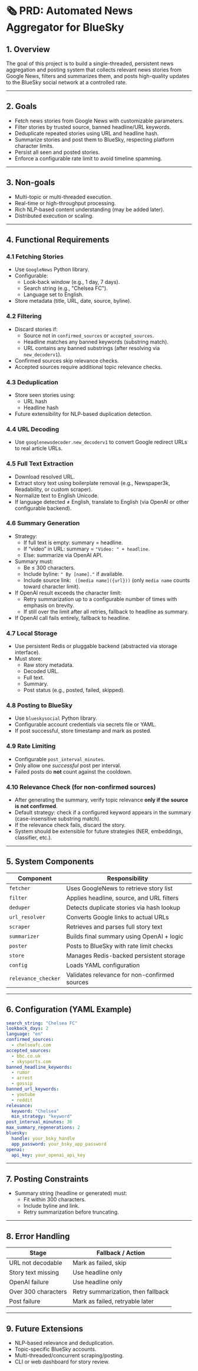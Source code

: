 # 🗞️ PRD: Automated News Aggregator for BlueSky

## 1. **Overview**
The goal of this project is to build a single-threaded, persistent news aggregation and posting system that collects relevant news stories from Google News, filters and summarizes them, and posts high-quality updates to the BlueSky social network at a controlled rate.

---

## 2. **Goals**
- Fetch news stories from Google News with customizable parameters.
- Filter stories by trusted source, banned headline/URL keywords.
- Deduplicate repeated stories using URL and headline hash.
- Summarize stories and post them to BlueSky, respecting platform character limits.
- Persist all seen and posted stories.
- Enforce a configurable rate limit to avoid timeline spamming.

---

## 3. **Non-goals**
- Multi-topic or multi-threaded execution.
- Real-time or high-throughput processing.
- Rich NLP-based content understanding (may be added later).
- Distributed execution or scaling.

---

## 4. **Functional Requirements**

### 4.1 Fetching Stories
- Use `GoogleNews` Python library.
- Configurable:
  - Look-back window (e.g., 1 day, 7 days).
  - Search string (e.g., "Chelsea FC").
  - Language set to English.
- Store metadata (title, URL, date, source, byline).

### 4.2 Filtering
- Discard stories if:
  - Source not in `confirmed_sources` or `accepted_sources`.
  - Headline matches any banned keywords (substring match).
  - URL contains any banned substrings (after resolving via `new_decoderv1`).
- Confirmed sources skip relevance checks.
- Accepted sources require additional topic relevance checks.

### 4.3 Deduplication
- Store seen stories using:
  - URL hash
  - Headline hash
- Future extensibility for NLP-based duplication detection.

### 4.4 URL Decoding
- Use `googlenewsdecoder.new_decoderv1` to convert Google redirect URLs to real article URLs.

### 4.5 Full Text Extraction
- Download resolved URL.
- Extract story text using boilerplate removal (e.g., Newspaper3k, Readability, or custom scraper).
- Normalize text to English Unicode.
- If language detected ≠ English, translate to English (via OpenAI or other configurable backend).

### 4.6 Summary Generation
- Strategy:
  - If full text is empty: summary = headline.
  - If “video” in URL: summary = `"Video: " + headline`.
  - Else: summarize via OpenAI API.
- Summary must:
  - Be ≤ 300 characters.
  - Include byline: `" By [name]."` if available.
  - Include source link: `
([media name]({url}))` (only `media name` counts toward character limit).
- If OpenAI result exceeds the character limit:
  - Retry summarization up to a configurable number of times with emphasis on brevity.
  - If still over the limit after all retries, fallback to headline as summary.
- If OpenAI call fails entirely, fallback to headline.

### 4.7 Local Storage
- Use persistent Redis or pluggable backend (abstracted via storage interface).
- Must store:
  - Raw story metadata.
  - Decoded URL.
  - Full text.
  - Summary.
  - Post status (e.g., posted, failed, skipped).

### 4.8 Posting to BlueSky
- Use `blueskysocial` Python library.
- Configurable account credentials via secrets file or YAML.
- If post successful, store timestamp and mark as posted.

### 4.9 Rate Limiting
- Configurable `post_interval_minutes`.
- Only allow one *successful* post per interval.
- Failed posts do **not** count against the cooldown.

### 4.10 Relevance Check (for non-confirmed sources)
- After generating the summary, verify topic relevance **only if the source is not confirmed**.
- Default strategy: check if a configured keyword appears in the summary (case-insensitive substring match).
- If the relevance check fails, discard the story.
- System should be extensible for future strategies (NER, embeddings, classifier, etc.).

---

## 5. **System Components**

| Component           | Responsibility                                     |
|--------------------|----------------------------------------------------|
| `fetcher`          | Uses GoogleNews to retrieve story list            |
| `filter`           | Applies headline, source, and URL filters         |
| `deduper`          | Detects duplicate stories via hash lookup         |
| `url_resolver`     | Converts Google links to actual URLs              |
| `scraper`          | Retrieves and parses full story text              |
| `summarizer`       | Builds final summary using OpenAI + logic         |
| `poster`           | Posts to BlueSky with rate limit checks           |
| `store`            | Manages Redis-backed persistent storage           |
| `config`           | Loads YAML configuration                          |
| `relevance_checker`| Validates relevance for non-confirmed sources     |

---

## 6. **Configuration (YAML Example)**
```yaml
search_string: "Chelsea FC"
lookback_days: 2
language: "en"
confirmed_sources:
  - chelseafc.com
accepted_sources:
  - bbc.co.uk
  - skysports.com
banned_headline_keywords:
  - rumor
  - arrest
  - gossip
banned_url_keywords:
  - youtube
  - reddit
relevance:
  keyword: "Chelsea"
  min_strategy: "keyword"
post_interval_minutes: 30
max_summary_regenerations: 2
bluesky:
  handle: your_bsky_handle
  app_password: your_bsky_app_password
openai:
  api_key: your_openai_api_key
```

---

## 7. **Posting Constraints**
- Summary string (headline or generated) must:
  - Fit within 300 characters.
  - Include byline and link.
  - Retry summarization before truncating.

---

## 8. **Error Handling**

| Stage                | Fallback / Action                         |
|---------------------|-------------------------------------------|
| URL not decodable   | Mark as failed, skip                      |
| Story text missing  | Use headline only                         |
| OpenAI failure      | Use headline only                         |
| Over 300 characters | Retry summarization, then fallback        |
| Post failure        | Mark as failed, retryable later           |

---

## 9. **Future Extensions**
- NLP-based relevance and deduplication.
- Topic-specific BlueSky accounts.
- Multi-threaded/concurrent scraping/posting.
- CLI or web dashboard for story review.
